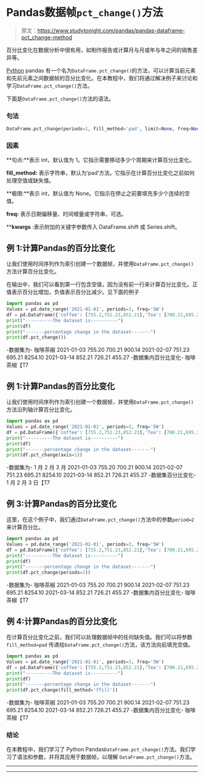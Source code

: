 # Pandas数据帧`pct_change()`方法

> 原文：<https://www.studytonight.com/pandas/pandas-dataframe-pct_change-method>

百分比变化在数据分析中很有用，如制作报告或计算月与月或年与年之间的销售差异等。

[Python](https://www.studytonight.com/python/getting-started-with-python) pandas 有一个名为`DataFrame.pct_change()`的方法，可以计算当前元素和先前元素之间数据帧的百分比变化。在本教程中，我们将通过解决例子来讨论和学习`DataFrame.pct_change()`方法。

下面是`DataFrame.pct_change()`方法的语法。

### 句法

```py
DataFrame.pct_change(periods=1, fill_method='pad', limit=None, freq=None, **kwargs)
```

### 因素

**句点:**表示 int，默认值为 1。它指示需要移动多少个周期来计算百分比变化。

**fill_method:** 表示字符串，默认为‘pad’方法。它指示在计算百分比变化之前如何处理空值或缺失值。

**极限:**表示 int，默认值为 None。它指示在停止之前要填充多少个连续的空值。

**freq:** 表示日期偏移量、时间增量或字符串，可选。

****kwargs** :表示附加的关键字参数传入 DataFrame.shift 或 Series.shift。

## 例 1:计算Pandas的百分比变化

让我们使用时间序列作为索引创建一个数据帧，并使用`DataFrame.pct_change()`方法计算百分比变化。

在输出中，我们可以看到第一行包含空值，因为没有前一行来计算百分比变化。正值表示百分比增加，负值表示百分比减少。见下面的例子

```py
import pandas as pd
Values = pd.date_range('2021-01-01', periods=3, freq='5W')
df = pd.DataFrame({'coffee': [755.2,751.23,852.21],'Tea': [700.21,695.21,726.21],'Pepper':[900.14,8254.1,455.27]}, index=Values)
print("----------The dataset is----------")
print(df)
print("-------percentage change in the dataset-------")
print(df.pct_change())
```

-数据集为-
咖啡茶椒
2021-01-03 755.20 700.21 900.14
2021-02-07 751.23 695.21 8254.10
2021-03-14 852.21 726.21 455.27
-数据集内百分比变化-
咖啡茶椒【T7

## 例 1:计算Pandas的百分比变化

让我们使用时间序列作为索引创建一个数据帧，并使用`DataFrame.pct_change()`方法沿列轴计算百分比变化。

```py
import pandas as pd
Values = pd.date_range('2021-01-01', periods=3, freq='5W')
df = pd.DataFrame({'coffee': [755.2,751.23,852.21],'Tea': [700.21,695.21,726.21],'Pepper':[900.14,8254.1,455.27]}, index=Values)
print("----------The dataset is----------")
print(df)
print("-------percentage change in the dataset-------")
print(df.pct_change(axis=1))
```

-数据集为-
1 月 2 月 3 月
2021-01-03 755.20 700.21 900.14
2021-02-07 751.23 695.21 8254.10
2021-03-14 852.21 726.21 455.27
-数据集百分比变化-
1 月 2 月 3 日【T7

## 例 3:计算Pandas的百分比变化

这里，在这个例子中，我们通过`DataFrame.pct_change()`方法中的参数`period=2`来计算百分比。

```py
import pandas as pd
Values = pd.date_range('2021-01-01', periods=3, freq='5W')
df = pd.DataFrame({'coffee': [755.2,751.23,852.21],'Tea': [700.21,695.21,726.21],'Pepper':[900.14,8254.1,455.27]}, index=Values)
print("----------The dataset is----------")
print(df)
print("-------percentage change in the dataset-------")
print(df.pct_change(periods=2))
```

-数据集为-
咖啡茶椒
2021-01-03 755.20 700.21 900.14
2021-02-07 751.23 695.21 8254.10
2021-03-14 852.21 726.21 455.27
-数据集内百分比变化-
咖啡茶椒【T7

## 例 4:计算Pandas的百分比变化

在计算百分比变化之前，我们可以处理数据帧中的任何缺失值。我们可以将参数`fill_method=pad` 传递给`DataFrame.pct_change()`方法，该方法向前填充空值。

```py
import pandas as pd
Values = pd.date_range('2021-01-01', periods=3, freq='5W')
df = pd.DataFrame({'coffee': [755.2,751.23,852.21],'Tea': [700.21,695.21,726.21],'Pepper':[900.14,8254.1,455.27]}, index=Values)
print("----------The dataset is----------")
print(df)
print("-------percentage change in the dataset-------")
print(df.pct_change(fill_method='ffill'))
```

-数据集为-
咖啡茶椒
2021-01-03 755.20 700.21 900.14
2021-02-07 751.23 695.21 8254.10
2021-03-14 852.21 726.21 455.27
-数据集内百分比变化-
咖啡茶椒【T7

### 结论

在本教程中，我们学习了 Python Pandas`DataFrame.pct_change()`方法。我们学习了语法和参数，并将其应用于数据帧，以理解 `DataFrame.pct_change()`方法。

* * *

* * *